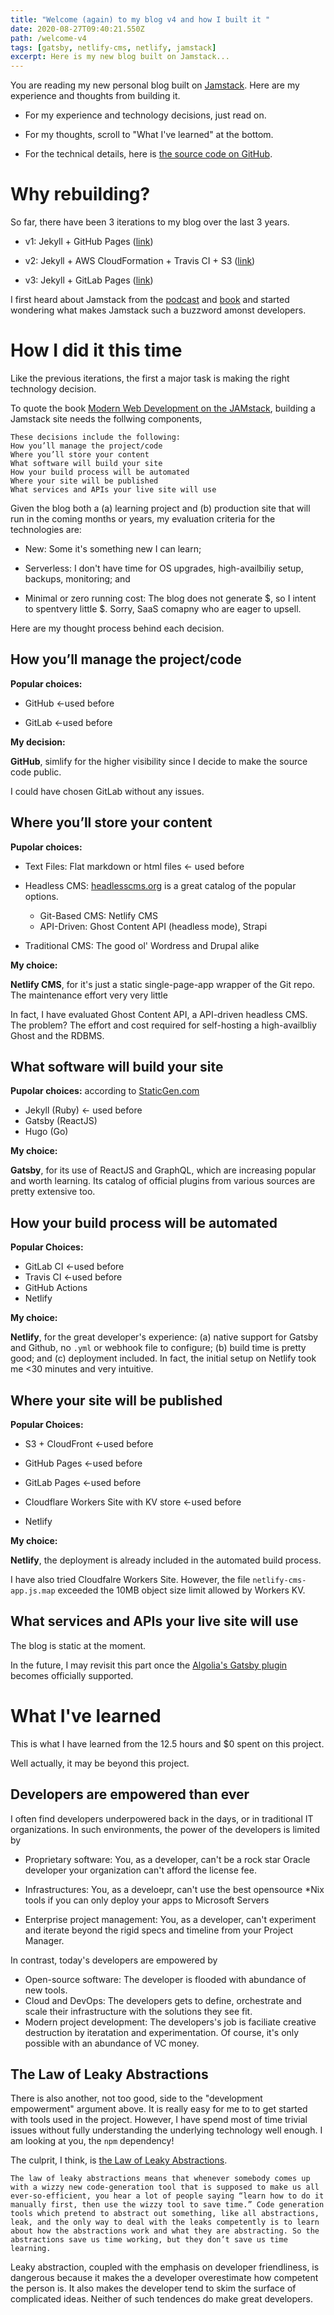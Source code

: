 ```yaml
---
title: "Welcome (again) to my blog v4 and how I built it "
date: 2020-08-27T09:40:21.550Z
path: /welcome-v4
tags: [gatsby, netlify-cms, netlify, jamstack]
excerpt: Here is my new blog built on Jamstack...
---
```

You are reading my new personal blog built on [Jamstack](https://jamstack.org/). Here are my experience and thoughts from building it.

* For my experience and technology decisions, just read on.

* For my thoughts, scroll to "What I've learned" at the bottom.

* For the technical details, here is [the source code on GitHub](https://github.com/mw866/chriswang.tech-gatsby).

# Why rebuilding?

So far, there have been 3 iterations to my blog  over the last 3 years.

* v1: Jekyll + GitHub Pages ([link](https://chriswang.tech/personal-website))

* v2: Jekyll + AWS CloudFormation + Travis CI + S3 ([link](https://chriswang.tech/self-managed-gh))

* v3: Jekyll + GitLab Pages ([link](https://chriswang.tech/gitlab-pages))

I first heard about Jamstack from the [podcast](https://www.heavybit.com/library/podcasts/jamstack-radio/) and [book](https://www.netlify.com/oreilly-jamstack/) and started wondering what makes Jamstack such a buzzword amonst developers.

# How I did it this time

Like the previous iterations, the first a major task is making the right technology decision.

To quote the book [Modern Web Development on the JAMstack](https://www.netlify.com/oreilly-jamstack/), building a Jamstack site needs the follwing components,

```
These decisions include the following:
How you’ll manage the project/code
Where you’ll store your content
What software will build your site
How your build process will be automated
Where your site will be published
What services and APIs your live site will use
```



Given the blog both a (a) learning project and (b) production site that will run in the coming months or years, my evaluation criteria for the technologies are:

* New: Some it's something new I can learn;

* Serverless: I don't have time for OS upgrades, high-availbiliy setup, backups, monitoring; and

* Minimal or zero running cost:  The blog does not generate $, so I intent to spentvery little \$. Sorry, SaaS comapny who are eager to upsell.

Here are my thought process behind each decision.

## How you’ll manage the project/code

**Popular choices:**

* GitHub <-used before

* GitLab <-used before

**My decision:**

**GitHub**, simlify for the higher visibility since I decide to make the source code public. 

I could have chosen GitLab without any issues.

## Where you’ll store your content

**Pupolar choices:**

* Text Files: Flat markdown or html files <- used before

* Headless CMS: [headlesscms.org](https://headlesscms.org/) is a great catalog of the popular options. 
  * Git-Based CMS: Netlify CMS
  * API-Driven: Ghost Content API (headless mode), Strapi

* Traditional CMS: The good ol' Wordress and Drupal alike

**My choice:**

**Netlify CMS**, for it's just a static single-page-app wrapper of the Git repo. The maintenance effort very very little

In fact, I have evaluated Ghost Content API, a API-driven headless CMS.  The problem? The effort and cost required for self-hosting a high-availbliy Ghost and the RDBMS. 



## What software will build your site

**Pupolar choices:** according to [StaticGen.com ](https://www.staticgen.com/)

* Jekyll (Ruby) <- used before
* Gatsby (ReactJS)
* Hugo (Go)

**My choice:**

**Gatsby**, for its use of ReactJS and GraphQL, which are increasing popular and worth learning. Its catalog of official plugins from various sources are pretty extensive too.

## How your build process will be automated

**Popular Choices:**

* GitLab CI <-used before
* Travis CI <-used before
* GitHub Actions
* Netlify

**My choice:**

**Netlify**, for the great developer's experience: (a) native support for Gatsby and Github, no `.yml`  or webhook file to configure; (b) build time is pretty good; and (c) deployment included. In fact, the initial setup on Netlify took me  <30 minutes and very intuitive.

## Where your site will be published

**Popular Choices:**

* S3 + CloudFront <-used before
* GitHub Pages <-used before

* GitLab Pages <-used before
* Cloudflare Workers Site with KV store <-used before

* Netlify

**My choice:**

**Netlify**, the deployment is already included in the automated build process.

I have also tried Cloudfalre Workers Site. However, the file `netlify-cms-app.js.map` exceeded the 10MB object size limit allowed by Workers KV.

## What services and APIs your live site will use

The blog is static at the moment. 

In the future, I may revisit this part once the [Algolia's Gatsby plugin](https://github.com/algolia/gatsby-plugin-algolia) becomes officially supported.

# What I've learned

This is what I have learned from the 12.5 hours and $0 spent on this project.

Well actually, it may be beyond this project.

## Developers are empowered than ever

I often find developers underpowered back in the days, or in traditional IT organizations. In such environments, the power of the developers is limited by  

* Proprietary software: You, as a developer, can't be a rock star Oracle developer your organization can't afford the license fee.

* Infrastructures: You, as a develoepr, can't use the best opensource *Nix tools if you can only deploy your apps to Microsoft Servers 
* Enterprise project management: You, as a developer, can't experiment and iterate beyond the rigid specs and timeline from your Project Manager. 

In contrast, today's developers are empowered by

* Open-source software: The developer is flooded with abundance of new tools. 
* Cloud and DevOps: The developers gets to define, orchestrate and scale their infrastructure with the solutions they see fit. 
* Modern project development: The developers's job is faciliate creative destruction by iteratation and experimentation. Of course, it's only possible with an abundance of VC money.

## The Law of Leaky Abstractions

There is also another, not too good, side to the "development empowerment" argument above. 
It is really easy for me to to get started with tools used in the project. However, I have spend most of time trivial issues without fully understanding the underlying technology well enough. I am looking at you, the `npm` dependency!

The culprit, I think, is [the Law of Leaky Abstractions](https://www.joelonsoftware.com/2002/11/11/the-law-of-leaky-abstractions/). 

```
The law of leaky abstractions means that whenever somebody comes up with a wizzy new code-generation tool that is supposed to make us all ever-so-efficient, you hear a lot of people saying “learn how to do it manually first, then use the wizzy tool to save time.” Code generation tools which pretend to abstract out something, like all abstractions, leak, and the only way to deal with the leaks competently is to learn about how the abstractions work and what they are abstracting. So the abstractions save us time working, but they don’t save us time learning.
```

Leaky abstraction, coupled with the emphasis on developer friendliness, is dangerous because it makes the a developer overestimate how competent the person is. It also makes the developer tend to skim the surface of complicated ideas. Neither of such tendences do make great developers.





